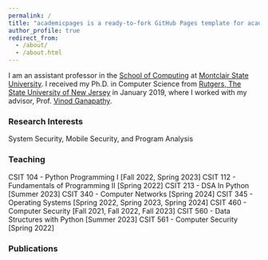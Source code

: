 ```yaml
---
permalink: /
title: "academicpages is a ready-to-fork GitHub Pages template for academic personal websites"
author_profile: true
redirect_from: 
  - /about/
  - /about.html
---
```


I am an assistant professor in the [School of Computing](https://www.montclair.edu/school-of-computing/) at [Montclair State University](https://www.montclair.edu/). I received my Ph.D. in Computer Science from [Rutgers, The State University of New Jersey](https://www.rutgers.edu/) in January 2019, where I worked with my advisor, Prof. [Vinod Ganapathy](https://www.csa.iisc.ac.in/~vg/).

### Research Interests
System Security, Mobile Security, and Program Analysis

### Teaching
CSIT 104 - Python Programming I [Fall 2022, Spring 2023]
CSIT 112 - Fundamentals of Programming II [Spring 2022]
CSIT 213 - DSA In Python [Summer 2023]
CSIT 340 - Computer Networks [Spring 2024]
CSIT 345 - Operating Systems [Spring 2022, Spring 2023, Spring 2024]
CSIT 460 - Computer Security [Fall 2021, Fall 2022, Fall 2023]
CSIT 560 - Data Structures with Python [Summer 2023]
CSIT 561 - Computer Security [Spring 2022]

### Publications


<!-- 
### Current Students
Recent Research Areas & Interests
News
Selected Publications
Professional Service
Technical Program Committee
Program Chair/Co-Chair
Journal Reviewer
External Reviewer
External Collaborators

-->